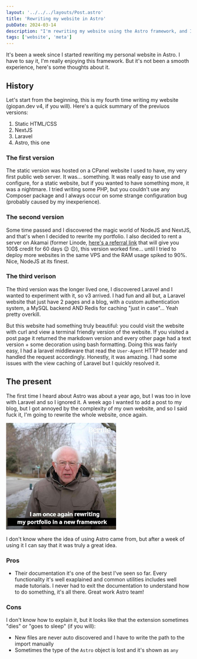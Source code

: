 ```yaml
---
layout: '../../../layouts/Post.astro'
title: 'Rewriting my website in Astro'
pubDate: 2024-03-14
description: "I'm rewriting my website using the Astro framework, and I have something to say about it"
tags: ['website', 'meta']
---
```

It's been a week since I started rewriting my personal website in Astro. I have to say it, I'm really enjoying this framework. But it's not been a smooth experience, here's some thoughts about it.

## History

Let's start from the beginning, this is my fourth time writing my website (giopan.dev v4, if you will). Here's a quick summary of the previuos versions:
1) Static HTML/CSS
2) NextJS 
3) Laravel
4) Astro, this one

### The first version

The static version was hosted on a CPanel website I used to have, my very first public web server. It was... something. It was really easy to use and configure, for a static website, but if you wanted to have something more, it was a nightmare. I tried writing some PHP, but you couldn't use any Composer package and I always occur on some strange configuration bug (probably caused by my inexperience).

### The second version

Some time passed and I discovered the magic world of NodeJS and NextJS, and that's when I decided to rewrite my portfolio. I also decided to rent a server on Akamai (former Linode, [here's a referral link](https://www.linode.com/lp/refer/?r=fec6c841e31eace9ea4c41dcab083b09c75eddba) that will give you 100$ credit for 60 days :wink: :wink:), this version worked fine... until I tried to deploy more websites in the same VPS and the RAM usage spiked to 90%. Nice, NodeJS at its finest.

### The third verison

The third version was the longer lived one, I discovered Laravel and I wanted to experiment with it, so v3 arrived. I had fun and all but, a Laravel website that just have 2 pages and a blog, with a custom authentication system, a MySQL backend AND Redis for caching "just in case"... Yeah pretty overkill.

But this website had something truly beautiful: you could visit the website with curl and view a terminal friendly version of the website. If you visited a post page it returned the markdown version and every other page had a text version + some decoration using bash formatting. Doing this was fairly easy, I had a laravel middleware that read the `User-Agent` HTTP header and handled the request accordingly. Honestly, it was amazing. I had some issues with the view caching of Laravel but I quickly resolved it.

## The present
The first time I heard about Astro was about a year ago, but I was too in love with Laravel and so I ignored it. A week ago I wanted to add a post to my blog, but I got annoyed by the complexity of my own website, and so I said fuck it, I'm going to rewrite the whole website, once again.

![Meme: I am once again rewriting my website in a different framework](../../../images/blog/20240314-astro/meme.jpg)

I don't know where the idea of using Astro came from, but after a week of using it I can say that it was truly a great idea.

### Pros
- Their documentation it's one of the best I've seen so far. Every functionality it's well exaplained and common utilities includes well made tutorials. I never had to exit the documentation to understand how to do something, it's all there. Great work Astro team! 

### Cons
I don't know how to explain it, but it looks like that the extension sometimes "dies" or "goes to sleep" (if you will): 
 - New files are never auto discovered and I have to write the path to the import manually
 - Sometimes the type of the `Astro` object is lost and it's shown as `any`